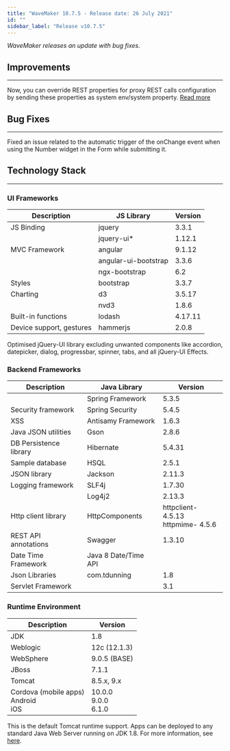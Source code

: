 ```yaml
---
title: "WaveMaker 10.7.5 - Release date: 26 July 2021"
id: ""
sidebar_label: "Release v10.7.5"
---
```

*WaveMaker releases an update with bug fixes.*


## Improvements

---

Now, you can override REST properties for proxy REST calls configuration by sending these properties as system env/system property. [Read more](/learn/app-development/services/web-services/rest-request-timeouts)

## Bug Fixes

---

Fixed an issue related to the automatic trigger of the onChange event when using the Number widget in the Form while submitting it.

## Technology Stack

---

### UI Frameworks

| Description | JS Library | Version |
| --- | --- | --- |
| JS Binding | jquery | 3.3.1 |
|  | jquery-ui* | 1.12.1 |
| MVC Framework | angular | 9.1.12 |
|  | angular-ui-bootstrap | 3.3.6 |
|  | ngx-bootstrap |6.2 |
| Styles | bootstrap | 3.3.7 |
| Charting | d3 | 3.5.17 |
|  | nvd3 | 1.8.6 |
| Built-in functions | lodash | 4.17.11 |
| Device support, gestures | hammerjs | 2.0.8 |

Optimised jQuery-UI library excluding unwanted components like accordion, datepicker, dialog, progressbar, spinner, tabs, and all jQuery-UI Effects.

### Backend Frameworks

| Description | Java Library | Version |
| --- | --- | --- |
|  | Spring Framework | 5.3.5|
| Security framework | Spring Security | 5.4.5|
| XSS | Antisamy Framework |  1.6.3 |
| Java JSON utilities | Gson | 2.8.6|
| DB Persistence library | Hibernate | 5.4.31|
| Sample database | HSQL | 2.5.1|
| JSON library | Jackson | 2.11.3|
| Logging framework | SLF4j | 1.7.30 |
|  | Log4j2 | 2.13.3 |
| Http client library | HttpComponents | httpclient- 4.5.13 <br> httpmime- 4.5.6 |
| REST API annotations | Swagger | 1.3.10 |
| Date Time Framework | Java 8 Date/Time API |  |
| Json Libraries | com.tdunning |  1.8 |
| Servlet Framework |  | 3.1 |

### Runtime Environment

| Description | Version |
| --- | --- |
| JDK | 1.8 |
| Weblogic |12c (12.1.3) |
| WebSphere | 9.0.5 (BASE) |
| JBoss | 7.1.1 |
| Tomcat |8.5.x, 9.x |
| Cordova (mobile apps) <br> Android <br> iOS | 10.0.0 <br> 9.0.0  <br> 6.1.0 |

This is the default Tomcat runtime support. Apps can be deployed to any standard Java Web Server running on JDK 1.8. For more information, see [here](/learn/app-development/deployment/deployment-web-server).
